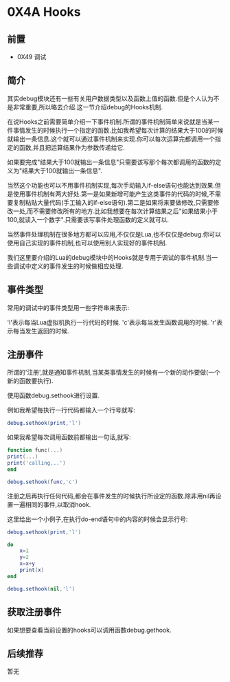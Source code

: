 # 0X4A Hooks

## 前置

* 0X49 调试

## 简介

其实debug模块还有一些有关用户数据类型以及函数上值的函数.但是个人认为不是非常重要,所以略去介绍.这一节介绍debug的Hooks机制.

在说Hooks之前需要简单介绍一下事件机制.所谓的事件机制简单来说就是当某一件事情发生的时候执行一个指定的函数.比如我希望每次计算的结果大于100的时候就输出一条信息.这个就可以通过事件机制来实现.你可以每次运算完都调用一个指定的函数,并且把运算结果作为参数传递给它.

如果要完成"结果大于100就输出一条信息"只需要该写那个每次都调用的函数的定义为"结果大于100就输出一条信息".

当然这个功能也可以不用事件机制实现,每次手动输入if-else语句也能达到效果.但是使用事件机制有两大好处.第一是如果新增可能产生这类事件的代码的时候,不需要复制粘贴大量代码(手工输入的if-else语句).第二是如果将来要做修改,只需要修改一处,而不需要修改所有的地方.比如我想要在每次计算结果之后"如果结果小于100,就读入一个数字".只需要该写事件处理函数的定义就可以.

当然事件处理机制在很多地方都可以应用,不仅仅是Lua,也不仅仅是debug.你可以使用自己实现的事件机制,也可以使用别人实现好的事件机制.

我们这里要介绍的Lua的debug模块中的Hooks就是专用于调试的事件机制.当一些调试中定义的事件发生的时候做相应处理.

## 事件类型

常用的调试中的事件类型用一些字符串来表示:

'l'表示每当Lua虚拟机执行一行代码的时候.
'c'表示每当发生函数调用的时候.
'r'表示每当发生返回的时候.

## 注册事件

所谓的'注册',就是通知事件机制,当某类事情发生的时候有一个新的动作要做(一个新的函数要执行).

使用函数debug.sethook进行设置.

例如我希望每执行一行代码都输入一个行号就写:

```lua
debug.sethook(print,'l')
```

如果我希望每次调用函数前都输出一句话,就写:

```lua
function func(...)
print(...)
print('calling...')
end

debug.sethook(func,'c')
```

注册之后再执行任何代码,都会在事件发生的时候执行所设定的函数.除非用nil再设置一遍相同的事件,以取消hook.

这里给出一个小例子,在执行do-end语句中的内容的时候会显示行号:

```lua
debug.sethook(print,'l')

do
    x=1
    y=2
    x=x+y
    print(x)
end

debug.sethook(nil,'l')
```

## 获取注册事件

如果想要查看当前设置的hooks可以调用函数debug.gethook.

## 后续推荐

暂无
